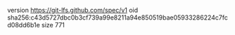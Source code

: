 version https://git-lfs.github.com/spec/v1
oid sha256:c43d5727dbc0b3cf739a99e8211a94e850519bae05933286224c7fcd08dd6b1e
size 771
